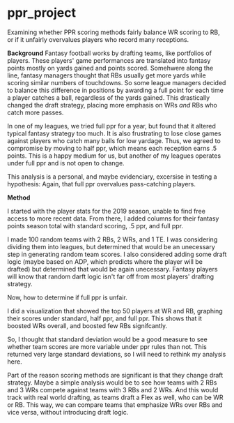 # ppr_project
Examining whether PPR scoring methods fairly balance WR scoring to RB, or if it unfairly overvalues players who record many receptions.

**Background**
Fantasy football works by drafting teams, like portfolios of players. These players' game performances are translated into fantasy points mostly on yards gained and points scored.
Somehwere along the line, fantasy managers thought that RBs usually get more yards while scoring similar numbers of touchdowns. 
So some league managers decided to balance this difference in positions by awarding a full point for each time a player catches a ball, regardless of the yards gained.
This drastically changed the draft strategy, placing more emphasis on WRs _and_ RBs who catch more passes. 

In one of my leagues, we tried full ppr for a year, but found that it altered typical fantasy strategy too much. 
It is also frustrating to lose close games against players who catch many balls for low yardage.
Thus, we agreed to compromise by moving to half ppr, which means each reception earns .5 points.
This is a happy medium for us, but another of my leagues operates under full ppr and is not open to change.

This analysis is a personal, and maybe evidenciary, excersise in testing a hypothesis:
Again, that full ppr overvalues pass-catching players. 

**Method**

I started with the player stats for the 2019 season, unable to find free access to more recent data.
From there, I added columns for their fantasy points season total with standard scoring, .5 ppr, and full ppr.

I made 100 random teams with 2 RBs, 2 WRs, and 1 TE. I was considering dividing them into leagues, but determined that would be an unecessary step in generating random team scores.
I also considered adding some draft logic (maybe based on ADP, which predicts where the player will be drafted) but determined that would be again unecessary. 
Fantasy players will know that random darft logic isn't far off from most players' drafting strategy.

Now, how to determine if full ppr is unfair.

I did a visualization that showed the top 50 players at WR and RB, graphing their scores under standard, half ppr, and full ppr. 
This shows that it boosted WRs overall, and boosted few RBs signifcantly.

So, I thought that standard deviation would be a good measure to see whether team scores are more variable under ppr rules than not. This returned very large standard deviations, 
so I will need to rethink my analysis here.

Part of the reason scoring methods are significant is that they change draft strategy. Maybe a simple analysis would be to see how teams with 2 RBs and 3 WRs compete against teams 
with 3 RBs and 2 WRs. And this would track with real world drafting, as teams draft a Flex as well, who can be WR or RB. 
This way, we can compare teams that emphasize WRs over RBs and vice versa, without introducing draft logic. 



